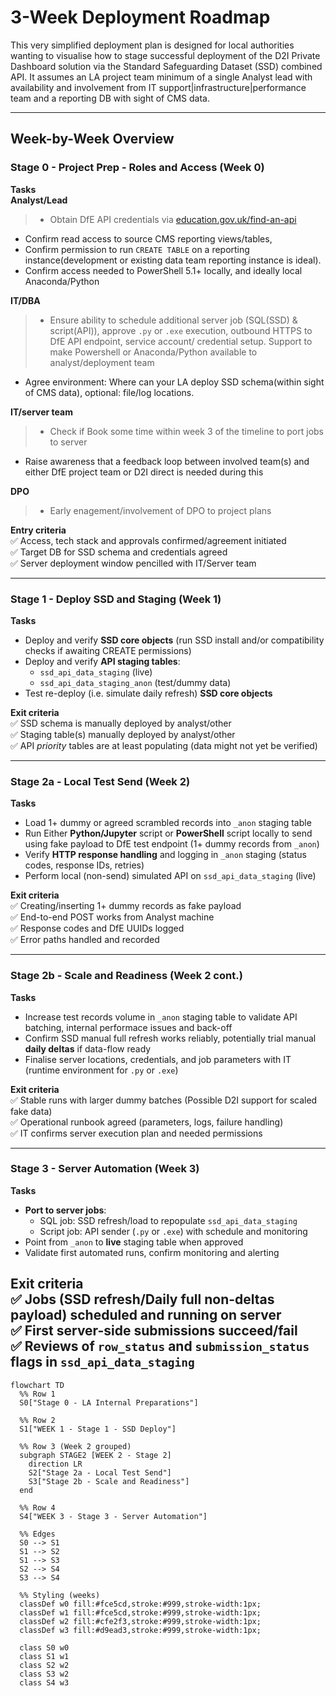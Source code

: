 # 3-Week Deployment Roadmap

This very simplified deployment plan is designed for local authorities wanting to visualise how to stage successful deployment of the D2I Private Dashboard solution via the Standard Safeguarding Dataset (SSD) combined API. It assumes an LA project team minimum of a single Analyst lead with availability and involvement from IT support|infrastructure|performance team and a reporting DB with sight of CMS data.

---

## Week-by-Week Overview

### **Stage 0 - Project Prep - Roles and Access (Week 0)**
**Tasks**  
**Analyst/Lead**  
> - Obtain DfE API credentials via [education.gov.uk/find-an-api](https://pp-find-and-use-an-api.education.gov.uk/find-an-api)  
 - Confirm read access to source CMS reporting views/tables, 
 - Confirm permission to run `CREATE TABLE` on a reporting instance(development or existing data team reporting instance is ideal). 
 - Confirm access needed to PowerShell 5.1+ locally, and ideally local Anaconda/Python  

**IT/DBA**  
> - Ensure ability to schedule additional server job (SQL(SSD) & script(API)), approve `.py` or `.exe` execution, outbound HTTPS to DfE API endpoint, service account/ credential setup. Support to make Powershell or Anaconda/Python available to analyst/deployment team   
- Agree environment: Where can your LA deploy SSD schema(within sight of CMS data), optional: file/log locations. 

**IT/server team** 
> - Check if Book some time within week 3 of the timeline to port jobs to server
 - Raise awareness that a feedback loop between involved team(s) and either DfE project team or D2I direct is needed during this

**DPO**
> - Early enagement/involvement of DPO to project plans

**Entry criteria**  
✅ Access, tech stack and approvals confirmed/agreement initiated  
✅ Target DB for SSD schema and credentials agreed  
✅ Server deployment window pencilled with IT/Server team

---

### **Stage 1 - Deploy SSD and Staging (Week 1)**
**Tasks**  
- Deploy and verify **SSD core objects** (run SSD install and/or compatibility checks if awaiting CREATE permissions)  
- Deploy and verify **API staging tables**:  
  - `ssd_api_data_staging` (live)  
  - `ssd_api_data_staging_anon` (test/dummy data)  
- Test re-deploy (i.e. simulate daily refresh)  **SSD core objects**  

**Exit criteria**  
✅ SSD schema is manually deployed by analyst/other  
✅ Staging table(s) manually deployed by analyst/other  
✅ API *priority* tables are at least populating (data might not yet be verified)  

---

### **Stage 2a - Local Test Send (Week 2)**
**Tasks**  
- Load 1+ dummy or agreed scrambled records into `_anon` staging table  
- Run Either **Python/Jupyter** script or **PowerShell** script locally to send using fake payload to DfE test endpoint (1+ dummy records from `_anon`)  
- Verify **HTTP response handling** and logging in `_anon` staging (status codes, response IDs, retries)  
- Perform local (non-send) simulated API on `ssd_api_data_staging` (live)  

**Exit criteria**  
✅ Creating/inserting 1+ dummy records as fake payload  
✅ End-to-end POST works from Analyst machine  
✅ Response codes and DfE UUIDs logged   
✅ Error paths handled and recorded  

---

### **Stage 2b - Scale and Readiness (Week 2 cont.)**
**Tasks**  
- Increase test records volume in `_anon` staging table to validate API batching, internal performace issues and back-off  
- Confirm SSD manual full refresh works reliably, potentially trial manual **daily deltas** if data-flow ready  
- Finalise server locations, credentials, and job parameters with IT (runtime environment for `.py` or `.exe`)  

**Exit criteria**  
✅ Stable runs with larger dummy batches (Possible D2I support for scaled fake data)  
✅ Operational runbook agreed (parameters, logs, failure handling)  
✅ IT confirms server execution plan and needed permissions  

---

### **Stage 3 - Server Automation (Week 3)**
**Tasks**  
- **Port to server jobs**:  
  - SQL job: SSD refresh/load to repopulate `ssd_api_data_staging`  
  - Script job: API sender (`.py` or `.exe`) with schedule and monitoring  
- Point from `_anon` to **live** staging table when approved  
- Validate first automated runs, confirm monitoring and alerting  

**Exit criteria**  
✅ Jobs (SSD refresh/Daily full non-deltas payload) scheduled and running on server  
✅ First server-side submissions succeed/fail  
✅ Reviews of `row_status` and `submission_status` flags in `ssd_api_data_staging`
---




```mermaid
flowchart TD
  %% Row 1
  S0["Stage 0 - LA Internal Preparations"]

  %% Row 2
  S1["WEEK 1 - Stage 1 - SSD Deploy"]

  %% Row 3 (Week 2 grouped)
  subgraph STAGE2 [WEEK 2 - Stage 2]
    direction LR
    S2["Stage 2a - Local Test Send"]
    S3["Stage 2b - Scale and Readiness"]
  end

  %% Row 4
  S4["WEEK 3 - Stage 3 - Server Automation"]

  %% Edges
  S0 --> S1
  S1 --> S2
  S1 --> S3
  S2 --> S4
  S3 --> S4

  %% Styling (weeks)
  classDef w0 fill:#fce5cd,stroke:#999,stroke-width:1px;
  classDef w1 fill:#fce5cd,stroke:#999,stroke-width:1px;
  classDef w2 fill:#cfe2f3,stroke:#999,stroke-width:1px;
  classDef w3 fill:#d9ead3,stroke:#999,stroke-width:1px;

  class S0 w0
  class S1 w1
  class S2 w2
  class S3 w2
  class S4 w3

```

